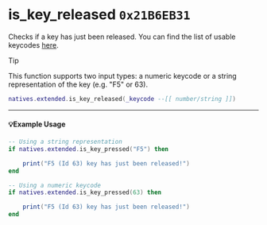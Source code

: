 # is_key_released `0x21B6EB31`

Checks if a key has just been released. You can find the list of usable keycodes [here](https://docs.rdrmp.redmods.com/#/page/game_reference/keyboard_keycodes).

> [!TIP]
> This function supports two input types: a numeric keycode or a string representation of the key (e.g. "F5" or 63).

```lua
natives.extended.is_key_released(_keycode --[[ number/string ]])
```

---

#### 💡Example Usage

```lua
-- Using a string representation
if natives.extended.is_key_pressed("F5") then

    print("F5 (Id 63) key has just been released!")
end
```

```lua
-- Using a numeric keycode
if natives.extended.is_key_pressed(63) then

    print("F5 (Id 63) key has just been released!")
end
```
